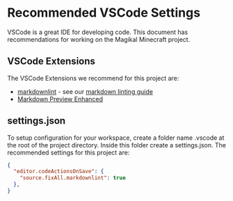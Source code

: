# Recommended VSCode Settings

VSCode is a great IDE for developing code. This document has recommendations for working on the Magikal Minecraft project.

## VSCode Extensions

The VSCode Extensions we recommend for this project are:

- [markdownlint](https://marketplace.visualstudio.com/items?itemName=DavidAnson.vscode-markdownlint) - see our [markdown linting guide](markdown-linting.md)
- [Markdown Preview Enhanced](https://marketplace.visualstudio.com/items?itemName=shd101wyy.markdown-preview-enhanced)

## settings.json

To setup configuration for your workspace, create a folder name .vscode at the root of the project directory. Inside this folder create a settings.json. The recommended settings for this project are:

```json
{
  "editor.codeActionsOnSave": {
    "source.fixAll.markdownlint": true
  },
}
```

